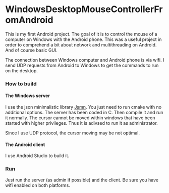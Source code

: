 WindowsDesktopMouseControllerFromAndroid
========================================

This is my first Android project. The goal of it is to control the mouse of a computer on Windows with the Android phone.
This was a useful project in order to comprehend a bit about network and multithreading on Android. And of course basic GUI.

The connection between Windows computer and Android phone is via wifi.
I send UDP requests from Android to Windows to get the commands to run on the desktop.

### How to build

#### The Windows server

I use the json minimalistic library [Jsmn](https://bitbucket.org/zserge/jsmn/wiki/Home).
You just need to run cmake with no additional options. The server has been coded in C.
Then compile it and run it normally. The cursor cannot be moved within windows that have been started with higher privileges. Thus it is adivsed to run it as administrator.

Since I use UDP protocol, the cursor moving may be not optimal.

#### The Android client

I use Android Studio to build it.

### Run

Just run the server (as admin if possible) and the client.
Be sure you have wifi enabled on both platforms.
